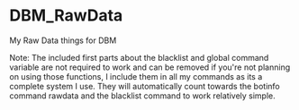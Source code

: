 # DBM_RawData
My Raw Data things for DBM

Note: The included first parts about the blacklist and global command variable are not required to work and can be removed if you're not planning on using those functions, I include them in all my commands as its a complete system I use. They will automatically count towards the botinfo command rawdata and the blacklist command to work relatively simple.
